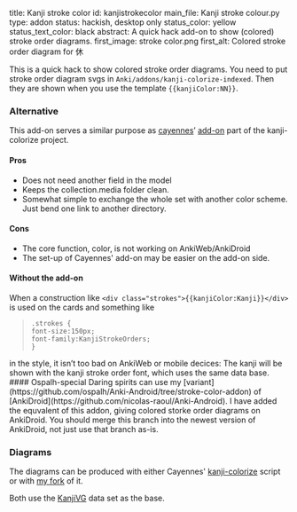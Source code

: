 title: Kanji stroke color
id: kanjistrokecolor
main_file: Kanji stroke colour.py
type: addon
status: hackish, desktop only
status_color: yellow
status_text_color: black
abstract: A quick hack add-on to show (colored) stroke order diagrams.
first_image: stroke color.png
first_alt: Colored stroke order diagram for 休

This is a quick hack to show colored stroke order diagrams. You need
to put stroke order diagram svgs in
`Anki/addons/kanji-colorize-indexed`. Then they are shown when you use
the template `{{kanjiColor:NN}}`.

### Alternative

This add-on serves a similar purpose as
[cayennes](http://cayennes.github.com)’
 [add-on](https://github.com/cayennes/kanji-colorize/tree/master/anki)
 part of the kanji-colorize project.

#### Pros
* Does not need another field in the model
* Keeps the collection.media folder clean.
* Somewhat simple to exchange the whole set with another color
  scheme. Just bend one link to another directory.

#### Cons
* The core function, color, is not working on AnkiWeb/AnkiDroid
* The set-up of Cayennes' add-on may be easier on the add-on side.

#### Without the add-on

When a construction like `<div
class="strokes">{{kanjiColor:Kanji}}</div>` is used on the cards and
something like
<blockquote><pre><code>.strokes {
font-size:150px;
font-family:KanjiStrokeOrders;
}</code></pre></blockquote>
in the style, it isn’t too bad on AnkiWeb or mobile decices: The kanji
will be shown with the kanji stroke order font, which uses the same
data base.
#### Ospalh-special
Daring spirits can use my
[variant](https://github.com/ospalh/Anki-Android/tree/stroke-color-addon)
of [AnkiDroid](https://github.com/nicolas-raoul/Anki-Android). I have
added the equvalent of this addon, giving colored storke order
diagrams on AnkiDroid. You should merge this branch into the newest
version of AnkiDroid, not just use that branch as-is.

### Diagrams

The diagrams can be produced with either Cayennes'
[kanji-colorize](https://github.com/cayennes/kanji-colorize/) script
or with [my fork](https://github.com/ospalh/kanji-colorize) of it.

Both use the [KanjiVG](http://kanjivg.tagaini.net/) data set as the base.
